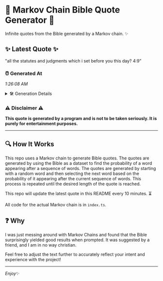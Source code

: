 # 📖 Markov Chain Bible Quote Generator 📖

Infinite quotes from the Bible generated by a Markov chain. ✨

## ✨ Latest Quote ✨
"all the statutes and judgments which i set before you this day? 4:9"

### ⏰ Generated At
*1:26:08 AM*

<details>
    <summary>🛠️ Generation Details</summary>
    <p>
        <strong>🌱 Seed:</strong> all<br>
        <strong>🔄 Iterations:</strong> 12<br>
        <strong>📜 Context History:</strong><br>[ all ]: the<br>[ all, the ]: statutes<br>[ all, the, statutes ]: and<br>[ all, the, statutes, and ]: judgments<br>[ all, the, statutes, and, judgments ]: which<br>[ all, the, statutes, and, judgments, which ]: i<br>[ the, statutes, and, judgments, which, i ]: set<br>[ statutes, and, judgments, which, i, set ]: before<br>[ and, judgments, which, i, set, before ]: you<br>[ judgments, which, i, set, before, you ]: this<br>[ which, i, set, before, you, this ]: day?<br>[ i, set, before, you, this, day? ]: 4:9<br>
    </p>
</details>

### ⚠️ Disclaimer ⚠️
**This quote is generated by a program and is not to be taken seriously. It is purely for entertainment purposes.**

---

## 🔍 How It Works

This repo uses a Markov chain to generate Bible quotes. The quotes are generated by using the Bible as a dataset to find the probability of a word appearing after a sequence of words. The quotes are generated by starting with a random word and then selecting the next word based on the probability of it appearing after the current sequence of words. This process is repeated until the desired length of the quote is reached.

This repo will update the latest quote in this README every 10 minutes. ⏳

All code for the actual Markov chain is in `index.ts`.

## ❓ Why

I was just messing around with Markov Chains and found that the Bible surprisingly yielded good results when prompted. 
It was suggested by a friend, and I am in no way christian.

Feel free to adjust the text further to accurately reflect your intent and experience with the project!

---

*Enjoy*✨
